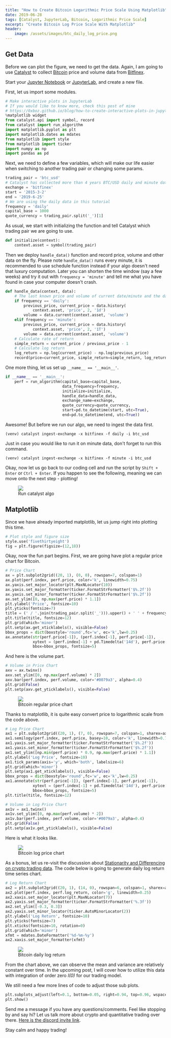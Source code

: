 ```yaml
---
title: "How to Create Bitcoin Logarithmic Price Scale Using Matplotlib"
date: 2019-06-28
tags: [Catalyst, JupyterLab, Bitcoin, Logarithmic Price Scale]
excerpt: "Create Bitcoin Log Price Scale With Matplotlib"
header:
    image: /assets/images/btc_daily_log_price.png
---
```

## Get Data
Before we can plot the figure, we need to get the data. Again, I am going to use [Catalyst](https://enigma.co/catalyst/) to collect [Bitcoin](https://bitcoin.org/bitcoin.pdf) price and volume data from [Bitfinex](https://www.bitfinex.com/).

Start your [Jupyter Notebook](https://jupyter.org/install) or [JupyterLab](https://jupyterlab.readthedocs.io/en/stable/), and create a new file.

First, let us import some modules.
```python
# Make interactive plots in JupyterLab
# If you would like to know more, check this post of mine
# https://0xboz.github.io/blog/how-to-create-interactive-plots-in-jupyterlab/
%matplotlib widget
from catalyst.api import symbol, record
from catalyst import run_algorithm
import matplotlib.pyplot as plt
import matplotlib.dates as mdates
from matplotlib import style
from matplotlib import ticker
import numpy as np
import pandas as pd
```
Next, we need to define a few variables, which will make our life easier when switching to another trading pair or changing some params.
```python
trading_pair = 'btc_usd'
# Catalyst has collected more than 4 years BTC/USD daily and minute data from Bitfinex
exchange = 'bitfinex'
start = '2015-3-2'
end = '2019-6-25'
# We are using the daily data in this tutorial
frequency = 'daily'
capital_base = 1000
quote_currency = trading_pair.split('_')[1]
```
As usual, we start with initializing the function and tell Catalyst which trading pair we are going to use.
```python
def initialize(context):
    context.asset = symbol(trading_pair)
```
Then we deploy ```handle_data()``` function and record price, volume and other data on the fly. Please note ```handle_data()``` runs every minute, it is recommended to use schedule function instead if your algo doesn't need that luxury computation. Later you can shorten the time window (say a few weeks) and try it out with ```frequency = 'minute'``` and tell me what you have found in case your computer doesn't crash.
```python
def handle_data(context, data):
    # The last known price and volume of current date/minute and the day/minute before
    if frequency == 'daily':
        previous_price, current_price = data.history(
            context.asset, 'price', 2, '1d')
        volume = data.current(context.asset, 'volume')
    elif frequency == 'minute':
        previous_price, current_price = data.history(
            context.asset, 'price', 2, '1T')
        volume = data.current(context.asset, 'volume')
    # Calculate rate of return
    simple_return = current_price / previous_price - 1
    # Calculate log return
    log_return = np.log(current_price) - np.log(previous_price)
    record(price=current_price, simple_return=simple_return, log_return=log_return, volume=volume)
```
One more thing, let us set up ```__name__ == '__main__'```.
```python
if __name__ == '__main__':   
    perf = run_algorithm(capital_base=capital_base,
                         data_frequency=frequency,
                         initialize=initialize,
                         handle_data=handle_data,                      
                         exchange_name=exchange,
                         quote_currency=quote_currency,
                         start=pd.to_datetime(start, utc=True),
                         end=pd.to_datetime(end, utc=True))
```
Awesome! But before we run our algo, we need to ingest the data first.
```
(venv) catalyst ingest-exchange -x bitfinex -f daily -i btc_usd
```
Just in case you would like to run it on minute data, don't forget to run this command.
```
(venv) catalyst ingest-exchange -x bitfinex -f minute -i btc_usd
```
Okay, now let us go back to our coding cell and run the script by ```Shift + Enter``` or ```Ctrl + Enter```. If you happen to see the following, meaning we can move onto the next step - plotting!

<figure>
    <a href="{{ site.url }}{{ site.baseurl }}/assets/images/run_catalyst_algo.png">
        <img src="{{ site.url }}{{ site.baseurl }}/assets/images/run_catalyst_algo.png">
    </a>
    <figcaption>Run catalyst algo</figcaption>
</figure>

## Matplotlib
Since we have already imported matplotlib, let us jump right into plotting this time.
```python
# Plot style and figure size
style.use('fivethirtyeight')
fig = plt.figure(figsize=(12,18))
```
Okay, now the fun part begins. First, we are going have plot a regular price chart for Bitcoin.
```python
# Price Chart
ax = plt.subplot2grid((20, 1), (0, 0), rowspan=7, colspan=1)
ax.plot(perf.index, perf.price, color='k', linewidth=0.75)
ax.yaxis.set_major_locator(plt.MaxNLocator(10))
ax.yaxis.set_major_formatter(ticker.FormatStrFormatter('$%.2f'))
ax.yaxis.set_minor_formatter(ticker.FormatStrFormatter('$%.2f'))
ax.set_ylim([0, np.max(perf.price) * 1.1])
plt.ylabel('Price', fontsize=10)
plt.yticks(fontsize=7)
title = (' / '.join(trading_pair.split('_'))).upper() + ' ' + frequency.title()
plt.title(title, fontsize=12)
plt.grid(which='minor')
plt.setp(ax.get_xticklabels(), visible=False)
bbox_props = dict(boxstyle='round',fc='w', ec='k',lw=0.25)
ax.annotate(str(perf.price[-1]), (perf.index[-1], perf.price[-1]),
            xytext = (perf.index[-1] + pd.Timedelta('14d'), perf.price[-1]), 
            bbox=bbox_props, fontsize=5)
```
And here is the volume part.
```python
# Volume in Price Chart
axv = ax.twinx()
axv.set_ylim([0, np.max(perf.volume) * 2])
axv.bar(perf.index, perf.volume, color='#0079a3', alpha=0.4)
plt.grid(False)
plt.setp(axv.get_yticklabels(), visible=False)
```

<figure>
    <a href="{{ site.url }}{{ site.baseurl }}/assets/images/bitcoin_regular_price_chart.png">
        <img src="{{ site.url }}{{ site.baseurl }}/assets/images/bitcoin_regular_price_chart.png">
    </a>
    <figcaption>Bitcoin regular price chart</figcaption>
</figure>

Thanks to matplotlib, it is quite easy convert price to logarithmic scale from the code above. 
```python
# Log Price Chart
ax1 = plt.subplot2grid((20, 1), (7, 0), rowspan=7, colspan=1, sharex=ax)
ax1.semilogy(perf.index, perf.price, basey=10, color='k', linewidth=0.75)
ax1.yaxis.set_major_formatter(ticker.FormatStrFormatter('$%.2f'))
ax1.yaxis.set_minor_formatter(ticker.FormatStrFormatter('$%.2f'))
ax1.set_ylim([np.min(perf.price) * 0.9, np.max(perf.price) * 1.1])
plt.ylabel('Log Price', fontsize=10)
ax1.tick_params(axis='y', which='both', labelsize=6)
plt.grid(which='minor')
plt.setp(ax1.get_xticklabels(), visible=False)
bbox_props = dict(boxstyle='round',fc='w', ec='k',lw=0.25)
ax1.annotate(str(perf.price[-1]), (perf.index[-1], perf.price[-1]),
            xytext = (perf.index[-1] + pd.Timedelta('14d'), perf.price[-1]), 
            bbox=bbox_props, fontsize=5)
plt.title(title, fontsize=12)

# Volume in Log Price Chart
ax1v = ax1.twinx()
ax1v.set_ylim([0, np.max(perf.volume) * 2])
ax1v.bar(perf.index, perf.volume, color='#0079a3', alpha=0.4)
plt.grid(False)
plt.setp(ax1v.get_yticklabels(), visible=False)
```
Here is what it looks like.
<figure>
    <a href="{{ site.url }}{{ site.baseurl }}/assets/images/bitcoin_log_price_chart.png">
        <img src="{{ site.url }}{{ site.baseurl }}/assets/images/bitcoin_log_price_chart.png">
    </a>
    <figcaption>Bitcoin log price chart</figcaption>
</figure>

As a bonus, let us re-visit the discussion about [Stationarity and Differencing on crypto trading data](https://0xboz.github.io/blog/how-to-run-stationarity-tests-on-cryptocurrencies-trading-data/). The code below is going to generate daily log return time series chart.
```python
# Log Return Chart
ax2 = plt.subplot2grid((20, 1), (14, 0), rowspan=6, colspan=1, sharex=ax)
ax2.plot(perf.index, perf.log_return, color='g', linewidth=0.25)
ax2.xaxis.set_major_locator(plt.MaxNLocator(7))
ax2.yaxis.set_major_formatter(ticker.FormatStrFormatter('%.3f'))
ax2.set_ylim([-0.3, 0.3])
ax2.yaxis.set_minor_locator(ticker.AutoMinorLocator(2))
plt.ylabel('Log Return', fontsize=10)
plt.yticks(fontsize=7)
plt.xticks(fontsize=10, rotation=0)
plt.grid(which='minor')
xfmt = mdates.DateFormatter('%d-%m-%y')
ax2.xaxis.set_major_formatter(xfmt)
``` 
<figure>
    <a href="{{ site.url }}{{ site.baseurl }}/assets/images/bitcoin_daily_log_return.png">
        <img src="{{ site.url }}{{ site.baseurl }}/assets/images/bitcoin_daily_log_return.png">
    </a>
    <figcaption>Bitcoin daily log return</figcaption>
</figure>

From the chart above, we can observe the mean and variance are relatively constant over time. In the upcoming post, I will cover how to utilize this data with integration of order zero *I(0)* for our trading model.

We still need a few more lines of code to adjust those sub plots.
```python
plt.subplots_adjust(left=0.1, bottom=0.05, right=0.94, top=0.96, wspace=0.2, hspace=1)
plt.show()
```

Send me a message if you have any questions/comments. Feel like stopping by and say hi? Let us talk more about crypto and quantitative trading over there. [Here is the discord invite link](https://discord.gg/JHt7UQu). 

Stay calm and happy trading!

